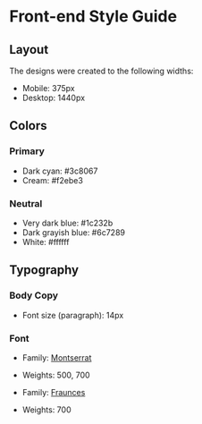 # Front-end Style Guide

## Layout

The designs were created to the following widths:

- Mobile: 375px
- Desktop: 1440px

## Colors

### Primary

- Dark cyan: #3c8067
- Cream: #f2ebe3

### Neutral

- Very dark blue: #1c232b
- Dark grayish blue: #6c7289
- White: #ffffff

## Typography

### Body Copy

- Font size (paragraph): 14px

### Font

- Family: [Montserrat](https://fonts.google.com/specimen/Montserrat)
- Weights: 500, 700

- Family: [Fraunces](https://fonts.google.com/specimen/Fraunces)
- Weights: 700
